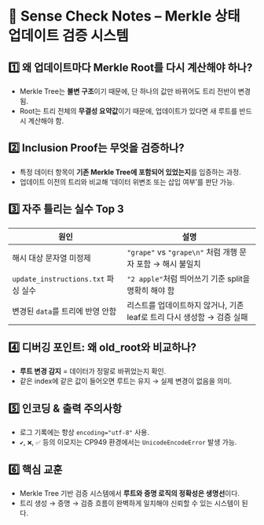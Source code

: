 # 📌 Sense Check Notes – Merkle 상태 업데이트 검증 시스템

## 1️⃣ 왜 업데이트마다 Merkle Root를 다시 계산해야 하나?

- Merkle Tree는 **불변 구조**이기 때문에, 단 하나의 값만 바뀌어도 트리 전반이 변경됨.
- Root는 트리 전체의 **무결성 요약값**이기 때문에, 업데이트가 있다면 새 루트를 반드시 계산해야 함.

## 2️⃣ Inclusion Proof는 무엇을 검증하나?

- 특정 데이터 항목이 **기존 Merkle Tree에 포함되어 있었는지**를 입증하는 과정.
- 업데이트 이전의 트리와 비교해 ‘데이터 위변조 또는 삽입 여부’를 판단 가능.

## 3️⃣ 자주 틀리는 실수 Top 3

| 원인                                | 설명                                                                   |
| ----------------------------------- | ---------------------------------------------------------------------- |
| 해시 대상 문자열 미정제             | `"grape"` vs `"grape\n"` 처럼 개행 문자 포함 → 해시 불일치             |
| `update_instructions.txt` 파싱 실수 | `"2 apple"`처럼 띄어쓰기 기준 split을 명확히 해야 함                   |
| 변경된 `data`를 트리에 반영 안함    | 리스트를 업데이트하지 않거나, 기존 leaf로 트리 다시 생성함 → 검증 실패 |

## 4️⃣ 디버깅 포인트: 왜 old_root와 비교하나?

- **루트 변경 감지** = 데이터가 정말로 바뀌었는지 확인.
- 같은 index에 같은 값이 들어오면 루트는 유지 → 실제 변경이 없음을 의미.

## 5️⃣ 인코딩 & 출력 주의사항

- 로그 기록에는 항상 `encoding="utf-8"` 사용.
- `✔️`, `❌`, `✅` 등의 이모지는 CP949 환경에서는 `UnicodeEncodeError` 발생 가능.

## 6️⃣ 핵심 교훈

- Merkle Tree 기반 검증 시스템에서 **루트와 증명 로직의 정확성은 생명선**이다.
- 트리 생성 → 증명 → 검증 흐름이 완벽하게 일치해야 신뢰할 수 있는 시스템이 된다.
